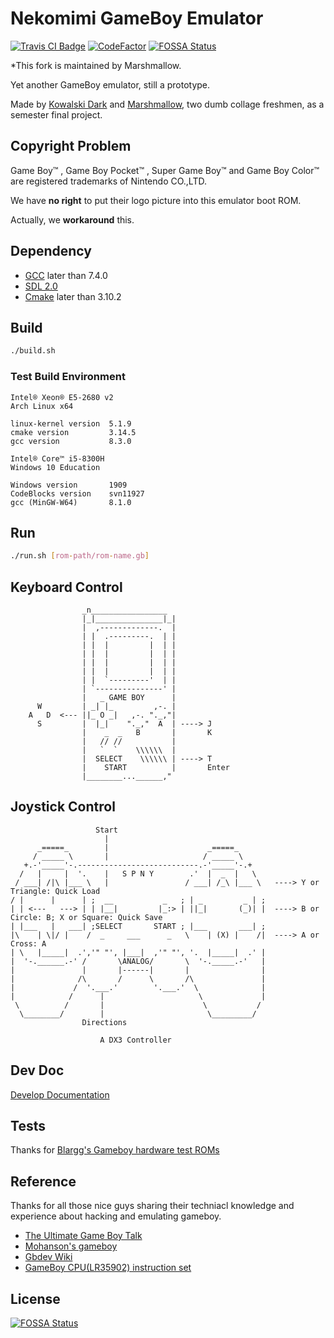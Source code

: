# Nekomimi GameBoy Emulator

[![Travis CI Badge](https://api.travis-ci.org/xiongnemo/nekomimi-gameboy-emulator-1.svg)](https://travis-ci.org/github/xiongnemo/nekomimi-gameboy-emulator-1)
[![CodeFactor](https://www.codefactor.io/repository/github/xiongnemo/nekomimi-gameboy-emulator-1/badge)](https://www.codefactor.io/repository/github/xiongnemo/nekomimi-gameboy-emulator-1)
[![FOSSA Status](https://app.fossa.com/api/projects/git%2Bgithub.com%2Fxiongnemo%2Fnekomimi-gameboy-emulator-1.svg?type=shield)](https://app.fossa.com/projects/git%2Bgithub.com%2Fxiongnemo%2Fnekomimi-gameboy-emulator-1?ref=badge_shield)


*This fork is maintained by Marshmallow.

Yet another GameBoy emulator, still a prototype.

Made by [Kowalski Dark](https://github.com/DarkKowalski) and [Marshmallow](https://github.com/xiongnemo), two dumb collage freshmen, as a semester final project.

## Copyright Problem

Game Boy™ , Game Boy Pocket™ , Super Game Boy™ and Game
Boy Color™ are registered trademarks of Nintendo CO.,LTD.

We have **no right** to put their logo picture into this emulator boot ROM.

Actually, we **workaround** this.

## Dependency

- [GCC](https://gcc.gnu.org/) later than 7.4.0
- [SDL 2.0](https://www.libsdl.org/)
- [Cmake](https://cmake.org/) later than 3.10.2

## Build

```bash
./build.sh
```

### Test Build Environment

```text
Intel® Xeon® E5-2680 v2
Arch Linux x64

linux-kernel version  5.1.9
cmake version         3.14.5
gcc version           8.3.0
```

```text
Intel® Core™ i5-8300H
Windows 10 Education

Windows version       1909
CodeBlocks version    svn11927
gcc (MinGW-W64)       8.1.0
```

## Run

```bash
./run.sh [rom-path/rom-name.gb]
```

## Keyboard Control

```text
                _n_________________
                |_|_______________|_|
                |  ,-------------.  |
                | |  .---------.  | |
                | |  |         |  | |
                | |  |         |  | |
                | |  |         |  | |
                | |  |         |  | |
                | |  `---------'  | |
                | `---------------' |
                |   _ GAME BOY      |
      W         | _| |_         ,-. | 
    A   D  <--- ||_ O _|   ,-. "._,"|
      S         |  |_|    "._,"  A  | ----> J
                |    _  _   B       |       K
                |   // //           |
                |   `  `    \\\\\\  | 
                |  SELECT    \\\\\\ | ----> T  
                |    START          |       Enter
                |________...______,"
```

## Joystick Control

```text
                   Start
                     |
      _=====_        |                      _=====_
     / _____ \       |                     / _____ \
   +.-'_____'-.---------------------------.-'_____'-.+
  /   |     |  '.    |   S P N Y        .'  |  _  |   \
 / ___| /|\ |___ \   |                 / ___| /_\ |___ \   ----> Y or Triangle: Quick Load
/ |      |      | ;  __           _   ; | _         _ | ;
| | <---   ---> | | |__|         |_:> | ||_|       (_)| |  ----> B or Circle: B; X or Square: Quick Save
| |___   |   ___| ;SELECT       START ; |___       ___| ;
|\    | \|/ |    /  _     ___      _   \    | (X) |    /|  ----> A or Cross: A
| \   |_____|  .','" "', |___|  ,'" "', '.  |_____|  .' |
|  '-.______.-' /       \ANALOG/       \  '-._____.-'   |
|               |       |------|       |                |
|              /\       /      \       /\               |
|             /  '.___.'        '.___.'  \              |
|            /      |                     \             |
 \          /       |                      \           /
  \________/        |                       \_________/
                Directions

                    A DX3 Controller
```

## Dev Doc

[Develop Documentation](./doc/README.md)

## Tests

Thanks for [Blargg's Gameboy hardware test ROMs](https://github.com/retrio/gb-test-roms)

## Reference

Thanks for all those nice guys sharing their techniacl knowledge and experience about hacking and emulating gameboy.

- [The Ultimate Game Boy Talk](https://youtu.be/HyzD8pNlpwI)
- [Mohanson's gameboy](https://github.com/mohanson/gameboy)
- [Gbdev Wiki](http://gbdev.gg8.se/wiki/articles/Main_Page)
- [GameBoy CPU(LR35902) instruction set](http://www.pastraiser.com/cpu/gameboy/gameboy_opcodes.html)


## License
[![FOSSA Status](https://app.fossa.com/api/projects/git%2Bgithub.com%2Fxiongnemo%2Fnekomimi-gameboy-emulator-1.svg?type=large)](https://app.fossa.com/projects/git%2Bgithub.com%2Fxiongnemo%2Fnekomimi-gameboy-emulator-1?ref=badge_large)